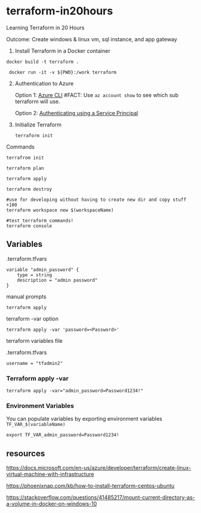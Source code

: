 # terraform-in20hours
Learning Terraform in 20 Hours

Outcome: Create windows & linux vm, sql instance, and app gateway 


1. Install Terraform in a Docker container

```
docker build -t terraform .

 docker run -it -v ${PWD}:/work terraform

```

2. Authentication to Azure
    
    Option 1: [Azure CLI](https://www.terraform.io/docs/providers/azurerm/guides/azure_cli.html)
    #FACT: Use `az account show` to see which sub terraform will use.

    Option 2: [Authenticating using a Service Principal](https://www.terraform.io/docs/providers/azurerm/guides/service_principal_client_secret.html)

3. Initialize Terraform

    `terraform init`

Commands

```
terrafrom init

terraform plan

terraform apply

terraform destroy

#use for developing without having to create new dir and copy stuff +100
terraform workspace new $(workspaceName) 

#test terraform commands!
terraform console 
```

## Variables

.terraform.tfvars
```
variable "admin_password" {
    type = string
    description = "admin password"
}
```

manual prompts

```
terraform apply
```

terraform -var option
```
terraform apply -var 'password=<Password>'
```

terraform variables file

.terraform.tfvars
```
username = "tfadmin2"
```

### Terraform apply -var

```
terraform apply -var="admin_password=Password1234!"
```

### Environment Variables

You can populate variables by exporting environment variables `TF_VAR_$(variableName)`

```
export TF_VAR_admin_password=Password1234!
```

## resources

https://docs.microsoft.com/en-us/azure/developer/terraform/create-linux-virtual-machine-with-infrastructure

https://phoenixnap.com/kb/how-to-install-terraform-centos-ubuntu

https://stackoverflow.com/questions/41485217/mount-current-directory-as-a-volume-in-docker-on-windows-10